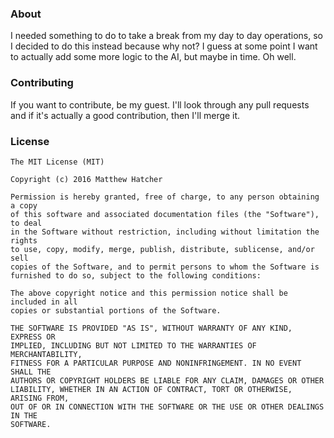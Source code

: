 ### About
I needed something to do to take a break from my day to day operations, so I decided to do this instead because why not? I guess at some point I want to actually add some more logic to the AI, but maybe in time. Oh well.

### Contributing
If you want to contribute, be my guest. I'll look through any pull requests and if it's actually a good contribution, then I'll merge it.

### License
```
The MIT License (MIT)

Copyright (c) 2016 Matthew Hatcher

Permission is hereby granted, free of charge, to any person obtaining a copy
of this software and associated documentation files (the "Software"), to deal
in the Software without restriction, including without limitation the rights
to use, copy, modify, merge, publish, distribute, sublicense, and/or sell
copies of the Software, and to permit persons to whom the Software is
furnished to do so, subject to the following conditions:

The above copyright notice and this permission notice shall be included in all
copies or substantial portions of the Software.

THE SOFTWARE IS PROVIDED "AS IS", WITHOUT WARRANTY OF ANY KIND, EXPRESS OR
IMPLIED, INCLUDING BUT NOT LIMITED TO THE WARRANTIES OF MERCHANTABILITY,
FITNESS FOR A PARTICULAR PURPOSE AND NONINFRINGEMENT. IN NO EVENT SHALL THE
AUTHORS OR COPYRIGHT HOLDERS BE LIABLE FOR ANY CLAIM, DAMAGES OR OTHER
LIABILITY, WHETHER IN AN ACTION OF CONTRACT, TORT OR OTHERWISE, ARISING FROM,
OUT OF OR IN CONNECTION WITH THE SOFTWARE OR THE USE OR OTHER DEALINGS IN THE
SOFTWARE.
```
